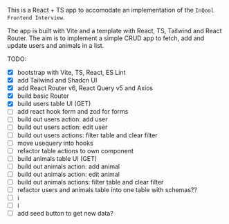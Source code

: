 This is a React + TS app to accomodate an implementation of the `InQool Frontend Interview`.

The app is built with Vite and a template with React, TS, Tailwind and React Router.
The aim is to implement a simple CRUD app to fetch, add and update users and animals in a list.

TODO:

- [x] bootstrap with Vite, TS, React, ES Lint
- [x] add Tailwind and Shadcn UI
- [x] add React Router v6, React Query v5 and Axios
- [x] build basic Router
- [x] build users table UI (GET)
- [ ] add react hook form and zod for forms
- [ ] build out users action: add user
- [ ] build out users action: edit user
- [ ] build out users actions: filter table and clear filter
- [ ] move usequery into hooks
- [ ] refactor table actions to own component
- [ ] build animals table UI (GET)
- [ ] build out animals action: add animal
- [ ] build out animals action: edit animal
- [ ] build out animals actions: filter table and clear filter
- [ ] refactor users and animals table into one table with schemas??
- [ ] i
- [ ] i
- [ ] add seed button to get new data?
